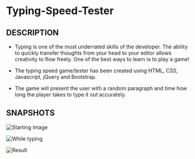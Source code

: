 # Typing-Speed-Tester
DESCRIPTION
---------------
* Typing is one of the most underrated skills of the developer. The ability to quickly transfer thoughts from your head to your editor allows creativity to flow freely. One of the best ways to learn is to play a game!

* The typing speed game/tester has been created using HTML, CSS, Javascript, jQuery and Bootstrap.

* The game will present the user with a random paragraph and time how long the player takes to type it out accurately.

SNAPSHOTS
---------------

![Starting Image](https://user-images.githubusercontent.com/88843413/134917050-267f2847-8b5d-44d9-aba6-ffbd147ae2fe.png)

![While typing](https://user-images.githubusercontent.com/88843413/134917156-77d8bb81-1f77-4daf-ad4b-552ad85cceed.png)

![Result](https://user-images.githubusercontent.com/88843413/134917455-c59c16e5-e2af-40c5-b1f2-522b35d3a5c2.png)

